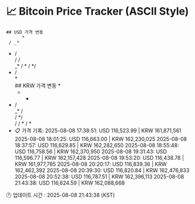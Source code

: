 # 📈 Bitcoin Price Tracker (ASCII Style)
    ## USD 가격 변동 
          *   
     / _* 
   * /    
  /  /    
 _*  /   *
/   */    
*    /    
     *    
    ## KRW 가격 변동
           *  
      * * 
   * /    
 _*  /    
/   */    
/    /   *
/    *    
*         
    📋 가격 기록:
    2025-08-08 17:38:51: USD 116,523.99 | KRW 161,871,561
2025-08-08 18:01:25: USD 116,663.00 | KRW 162,230,025
2025-08-08 18:37:57: USD 116,629.85 | KRW 162,282,650
2025-08-08 18:55:48: USD 116,758.56 | KRW 162,370,950
2025-08-08 19:31:43: USD 116,596.77 | KRW 162,157,428
2025-08-08 19:53:20: USD 116,438.78 | KRW 161,977,785
2025-08-08 20:20:17: USD 116,839.36 | KRW 162,462,392
2025-08-08 20:39:30: USD 116,820.84 | KRW 162,476,833
2025-08-08 20:52:38: USD 116,787.51 | KRW 162,396,113
2025-08-08 21:43:38: USD 116,624.59 | KRW 162,088,668
    
🕐 업데이트 시간 : 2025-08-08 21:43:38 (KST)
